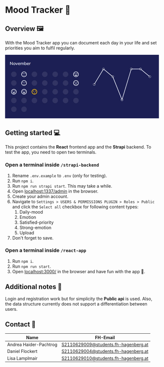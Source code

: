 # Mood Tracker 🙂

## Overview 🖼️

With the Mood Tracker app you can document each day in your life and set priorities you aim to fulfil regularly.

![Mood Graph Example](./react-app//public/MoodGraphExample.jpg)

## Getting started 💻

This project contains the **React** frontend app and the **Strapi** backend. To test the app, you need to open two terminals.

### Open a terminal inside `/strapi-backend`

1. Rename `.env.example` to `.env` (only for testing).
1. Run `npm i`.
1. Run `npm run strapi start`. This may take a while.
1. Open [localhost:1337/admin](http://localhost:1337/admin) in the browser.
1. Create your admin account.
1. Navigate to `Settings > USERS & PERMISSIONS PLUGIN > Roles > Public` and click the `Select all` checkbox for following content types:
    1. Daily-mood
    1. Emotion
    1. Satisfied-priority
    1. Strong-emotion
    1. Upload
1. Don't forget to save.

### Open a terminal inside `/react-app`

1. Run `npm i`.
1. Run `npm run start`.
1. Open [localhost:3000/](http://localhost:3000/) in the browser and have fun with the app 🫡.

## Additional notes 📑

Login and registration work but for simplicity the **Public api** is used. Also, the data structure currently does not support a differentiation between users.

## Contact 📨

| Name | FH-Email |
| - | - |
| Andrea Haider-Pachtrog | [S2110629009@students.fh-hagenberg.at](mailto:S2110629009@students.fh-hagenberg.at) |
| Daniel Flockert | [S2110629004@students.fh-hagenberg.at](mailto:S2110629004@students.fh-hagenberg.at) |
| Lisa Lamplmair | [S2110629010@students.fh-hagenberg.at](mailto:S2110629010@students.fh-hagenberg.at) |
